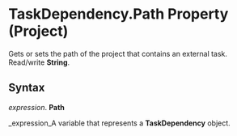 
# TaskDependency.Path Property (Project)

Gets or sets the path of the project that contains an external task. Read/write  **String**.


## Syntax

 _expression_. **Path**

 _expression_A variable that represents a  **TaskDependency** object.

